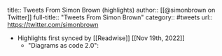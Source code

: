 title:: Tweets From Simon Brown (highlights)
author:: [[@simonbrown on Twitter]]
full-title:: "Tweets From Simon Brown"
category:: #tweets
url:: https://twitter.com/simonbrown

- Highlights first synced by [[Readwise]] [[Nov 19th, 2022]]
	- "Diagrams as code 2.0":